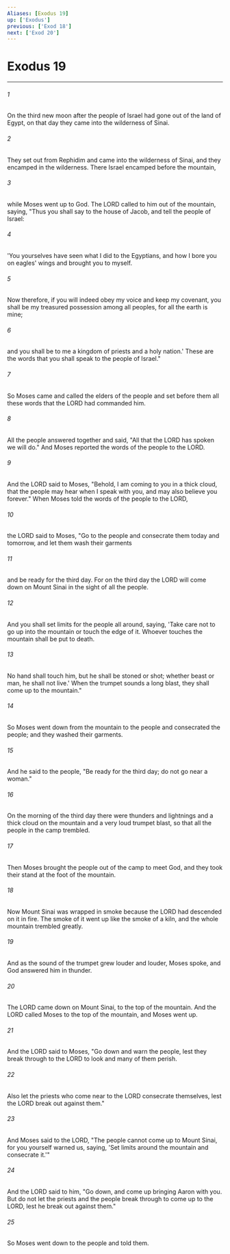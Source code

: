 ```yaml
---
Aliases: [Exodus 19]
up: ['Exodus']
previous: ['Exod 18']
next: ['Exod 20']
---
```

# Exodus 19
***



###### 1 
On the third new moon after the people of Israel had gone out of the land of Egypt, on that day they came into the wilderness of Sinai. 

###### 2 
They set out from Rephidim and came into the wilderness of Sinai, and they encamped in the wilderness. There Israel encamped before the mountain, 

###### 3 
while Moses went up to God. The LORD called to him out of the mountain, saying, "Thus you shall say to the house of Jacob, and tell the people of Israel: 

###### 4 
'You yourselves have seen what I did to the Egyptians, and how I bore you on eagles' wings and brought you to myself. 

###### 5 
Now therefore, if you will indeed obey my voice and keep my covenant, you shall be my treasured possession among all peoples, for all the earth is mine; 

###### 6 
and you shall be to me a kingdom of priests and a holy nation.' These are the words that you shall speak to the people of Israel." 

###### 7 
So Moses came and called the elders of the people and set before them all these words that the LORD had commanded him. 

###### 8 
All the people answered together and said, "All that the LORD has spoken we will do." And Moses reported the words of the people to the LORD. 

###### 9 
And the LORD said to Moses, "Behold, I am coming to you in a thick cloud, that the people may hear when I speak with you, and may also believe you forever." When Moses told the words of the people to the LORD, 

###### 10 
the LORD said to Moses, "Go to the people and consecrate them today and tomorrow, and let them wash their garments 

###### 11 
and be ready for the third day. For on the third day the LORD will come down on Mount Sinai in the sight of all the people. 

###### 12 
And you shall set limits for the people all around, saying, 'Take care not to go up into the mountain or touch the edge of it. Whoever touches the mountain shall be put to death. 

###### 13 
No hand shall touch him, but he shall be stoned or shot; whether beast or man, he shall not live.' When the trumpet sounds a long blast, they shall come up to the mountain." 

###### 14 
So Moses went down from the mountain to the people and consecrated the people; and they washed their garments. 

###### 15 
And he said to the people, "Be ready for the third day; do not go near a woman." 

###### 16 
On the morning of the third day there were thunders and lightnings and a thick cloud on the mountain and a very loud trumpet blast, so that all the people in the camp trembled. 

###### 17 
Then Moses brought the people out of the camp to meet God, and they took their stand at the foot of the mountain. 

###### 18 
Now Mount Sinai was wrapped in smoke because the LORD had descended on it in fire. The smoke of it went up like the smoke of a kiln, and the whole mountain trembled greatly. 

###### 19 
And as the sound of the trumpet grew louder and louder, Moses spoke, and God answered him in thunder. 

###### 20 
The LORD came down on Mount Sinai, to the top of the mountain. And the LORD called Moses to the top of the mountain, and Moses went up. 

###### 21 
And the LORD said to Moses, "Go down and warn the people, lest they break through to the LORD to look and many of them perish. 

###### 22 
Also let the priests who come near to the LORD consecrate themselves, lest the LORD break out against them." 

###### 23 
And Moses said to the LORD, "The people cannot come up to Mount Sinai, for you yourself warned us, saying, 'Set limits around the mountain and consecrate it.'" 

###### 24 
And the LORD said to him, "Go down, and come up bringing Aaron with you. But do not let the priests and the people break through to come up to the LORD, lest he break out against them." 

###### 25 
So Moses went down to the people and told them.
